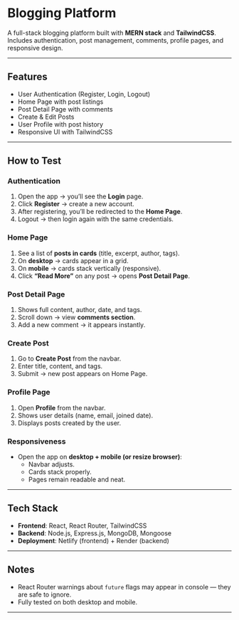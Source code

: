# Blogging Platform

A full-stack blogging platform built with **MERN stack** and **TailwindCSS**.  
Includes authentication, post management, comments, profile pages, and responsive design.  

---

##  Features
-  User Authentication (Register, Login, Logout)
-  Home Page with post listings
-  Post Detail Page with comments
-  Create & Edit Posts
-  User Profile with post history
-  Responsive UI with TailwindCSS

---

## How to Test

### Authentication
1. Open the app → you’ll see the **Login** page.  
2. Click **Register** → create a new account.  
3. After registering, you’ll be redirected to the **Home Page**.  
4. Logout → then login again with the same credentials.  

### Home Page
1. See a list of **posts in cards** (title, excerpt, author, tags).  
2. On **desktop** → cards appear in a grid.  
3. On **mobile** → cards stack vertically (responsive).  
4. Click **“Read More”** on any post → opens **Post Detail Page**.  

### Post Detail Page
1. Shows full content, author, date, and tags.  
2. Scroll down → view **comments section**.  
3. Add a new comment → it appears instantly.  

### Create Post
1. Go to **Create Post** from the navbar.  
2. Enter title, content, and tags.  
3. Submit → new post appears on Home Page.  

### Profile Page
1. Open **Profile** from the navbar.  
2. Shows user details (name, email, joined date).  
3. Displays posts created by the user.  

### Responsiveness
- Open the app on **desktop + mobile (or resize browser)**:  
  - Navbar adjusts.  
  - Cards stack properly.  
  - Pages remain readable and neat.  

---

## Tech Stack
- **Frontend**: React, React Router, TailwindCSS  
- **Backend**: Node.js, Express.js, MongoDB, Mongoose  
- **Deployment**: Netlify (frontend) + Render (backend)  

---

## Notes
- React Router warnings about `future` flags may appear in console — they are safe to ignore.  
- Fully tested on both desktop and mobile.  

---
  
